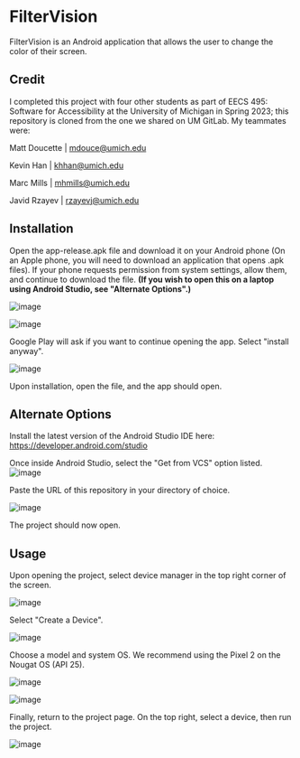 # FilterVision

FilterVision is an Android application that allows the user to change the color of their screen.

## Credit

I completed this project with four other students as part of EECS 495: Software for Accessibility at the University of Michigan in Spring 2023; this repository is cloned from the one we shared on UM GitLab. My teammates were:

Matt Doucette | mdouce@umich.edu

Kevin Han | khhan@umich.edu

Marc Mills | mhmills@umich.edu

Javid Rzayev | rzayevj@umich.edu

## Installation
Open the app-release.apk file and download it on your Android phone (On an Apple phone, you will need to download an application that opens .apk files). If your phone requests permission from system settings, allow them, and continue to download the file.
**(If you wish to open this on a laptop using Android Studio, see "Alternate Options".)**

![image](https://github.com/mhmills/FilterVision/assets/59720306/e71ac727-7630-49a5-b429-ef61efccf44c)

![image](https://github.com/mhmills/FilterVision/assets/59720306/1cf4b61f-e702-498e-9ae0-a30895f81964)


Google Play will ask if you want to continue opening the app. Select "install anyway".

![image](https://github.com/mhmills/FilterVision/assets/59720306/de5ea146-c2b4-4c29-9e95-2e77294075f9)


Upon installation, open the file, and the app should open.

## Alternate Options
Install the latest version of the Android Studio IDE here: https://developer.android.com/studio

Once inside Android Studio, select the "Get from VCS" option listed. ![image](https://github.com/mhmills/FilterVision/assets/59720306/7a0c8355-ac6c-4860-8d6f-cda6d7df203b)


Paste the URL of this repository in your directory of choice.

![image](https://github.com/mhmills/FilterVision/assets/59720306/534662aa-a041-4ced-9db8-42a19f13999c)


The project should now open.

## Usage

Upon opening the project, select device manager in the top right corner of the screen.

![image](https://github.com/mhmills/FilterVision/assets/59720306/f08a949e-c2dd-41bd-a09b-62615a728222)


Select "Create a Device".

![image](https://github.com/mhmills/FilterVision/assets/59720306/faf1e0c4-9029-4011-b6b3-eab89786db69)


Choose a model and system OS. We recommend using the Pixel 2 on the Nougat OS (API 25).

![image](https://github.com/mhmills/FilterVision/assets/59720306/a3d5269c-8be5-4159-a89f-9cf75b6d26d8)

![image](https://github.com/mhmills/FilterVision/assets/59720306/777ac714-ca95-4850-bb80-9dc283449e4c)


Finally, return to the project page. On the top right, select a device, then run the project.

![image](https://github.com/mhmills/FilterVision/assets/59720306/ee94030b-4675-4860-bacc-ec4ae35dc5a6)
